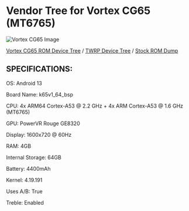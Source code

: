 # Vendor Tree for Vortex CG65 (MT6765)

![Vortex CG65 Image](https://standupwireless.com/wp-content/uploads/CG65.png)

[Vortex CG65 ROM Device Tree](https://github.com/1ndev-ui/ROM_CG65_device_tree) / [TWRP Device Tree](https://github.com/1ndev-ui/TWRP_CG65_device_tree) / [Stock ROM Dump](https://github.com/1ndev-ui/dump_cg65)

## SPECIFICATIONS:

OS: Android 13

Board Name: k65v1_64_bsp

CPU: 4x ARM64 Cortex-A53 @ 2.2 GHz + 4x ARM Cortex-A53 @ 1.6 GHz (MT6765)

GPU: PowerVR Rouge GE8320

Display: 1600x720 @ 60Hz

RAM: 4GB

Internal Storage: 64GB

Battery: 4400mAh

Kernel: 4.19.191

Uses A/B: True

Treble: Enabled 